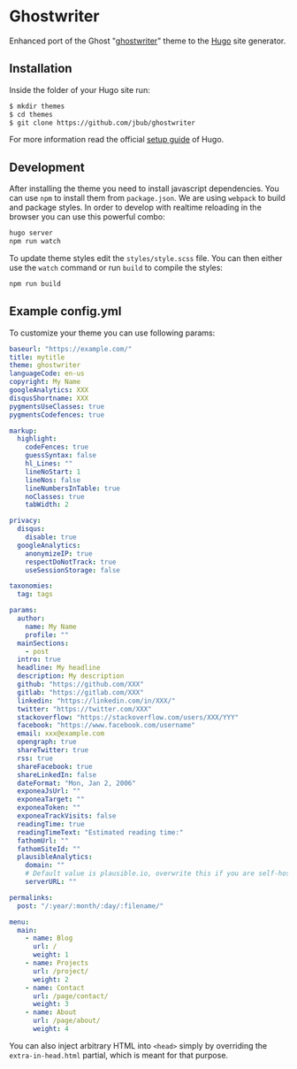 # Ghostwriter

Enhanced port of the Ghost "[ghostwriter](https://github.com/roryg/ghostwriter)" theme to the [Hugo](https://gohugo.io) site generator.

## Installation

Inside the folder of your Hugo site run:

```bash
$ mkdir themes
$ cd themes
$ git clone https://github.com/jbub/ghostwriter
```

For more information read the official [setup guide](//gohugo.io/overview/installing/) of Hugo.

## Development

After installing the theme you need to install javascript dependencies. You can use 
`npm` to install them from `package.json`. We are using `webpack` to build and package 
styles. In order to develop with realtime reloading in the browser you can use this powerful combo:

```bash
hugo server
npm run watch
```

To update theme styles edit the `styles/style.scss` file. You can then either use the `watch` command
or run `build` to compile the styles:

```bash
npm run build
```

## Example config.yml

To customize your theme you can use following params:

```yaml
baseurl: "https://example.com/"
title: mytitle
theme: ghostwriter
languageCode: en-us
copyright: My Name
googleAnalytics: XXX
disqusShortname: XXX
pygmentsUseClasses: true
pygmentsCodefences: true

markup:
  highlight:
    codeFences: true
    guessSyntax: false
    hl_Lines: ""
    lineNoStart: 1
    lineNos: false
    lineNumbersInTable: true
    noClasses: true
    tabWidth: 2

privacy:
  disqus:
    disable: true
  googleAnalytics:
    anonymizeIP: true
    respectDoNotTrack: true
    useSessionStorage: false

taxonomies:
  tag: tags

params:
  author:
    name: My Name
    profile: ""
  mainSections:
    - post
  intro: true
  headline: My headline
  description: My description
  github: "https://github.com/XXX"
  gitlab: "https://gitlab.com/XXX"
  linkedin: "https://linkedin.com/in/XXX/"
  twitter: "https://twitter.com/XXX"
  stackoverflow: "https://stackoverflow.com/users/XXX/YYY"
  facebook: "https://www.facebook.com/username"
  email: xxx@example.com
  opengraph: true
  shareTwitter: true
  rss: true
  shareFacebook: true
  shareLinkedIn: false
  dateFormat: "Mon, Jan 2, 2006"
  exponeaJsUrl: ""
  exponeaTarget: ""
  exponeaToken: ""
  exponeaTrackVisits: false
  readingTime: true
  readingTimeText: "Estimated reading time:"
  fathomUrl: ""
  fathomSiteId: ""
  plausibleAnalytics:
    domain: ""
    # Default value is plausible.io, overwrite this if you are self-hosting or using a custom domain
    serverURL: ""

permalinks:
  post: "/:year/:month/:day/:filename/"

menu:
  main:
    - name: Blog
      url: /
      weight: 1
    - name: Projects
      url: /project/
      weight: 2
    - name: Contact
      url: /page/contact/
      weight: 3
    - name: About
      url: /page/about/
      weight: 4
```

You can also inject arbitrary HTML into `<head>` simply by overriding the `extra-in-head.html`
partial, which is meant for that purpose.
